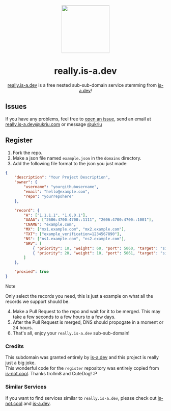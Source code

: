 <div align="center">
<img src="https://really.is-a.dev/res/media/emoji.png" height="150em" align="center">
<h1>really.is-a.dev</h1>
<p><a href="https://really.is-a.dev">really.is-a.dev</a> is a free nested sub-sub-domain service stemming from <a href="https://is-a.dev">is-a.dev</a>!</p>
</div>

<h2>Issues</h2>

If you have any problems, feel free to <a href="https://github.com/really-is-a-dev/register/issues/new/choose">open an issue</a>, send an email at <a href="mailto:really.is-a.dev@ukriu.com">really.is-a.dev@ukriu.com</a> or message <a href="https://ukriu.com/?socials">@ukriu</a>

<h2>Register</h2>

1. Fork the repo.
2. Make a json file named `example.json` in the `domains` directory.
3. Add the following file format to the json you just made:
```json
{
    "description": "Your Project Description",
    "owner": {
        "username": "yourgithubusername",
        "email": "hello@example.com",
        "repo": "yourrepohere"
    },

    "record": {
        "A": ["1.1.1.1", "1.0.0.1"],
        "AAAA": ["2606:4700:4700::1111", "2606:4700:4700::1001"],
        "CNAME": "example.com",
        "MX": ["mx1.example.com", "mx2.example.com"],
        "TXT": ["example_verification=1234567890"],
        "NS": ["ns1.example.com", "ns2.example.com"],
        "SRV": [
            { "priority": 10, "weight": 60, "port": 5060, "target": "sipserver.example.com" },
            { "priority": 20, "weight": 10, "port": 5061, "target": "sipbackup.example.com" }
        ]
    },

    "proxied": true
}
```
> [!NOTE]
> Only select the records you need, this is just a example on what all the records we support should be.

4. Make a Pull Request to the repo and wait for it to be merged. This may take a few seconds to a few hours to a few days.
5. After the Pull Request is merged, DNS should propogate in a moment or 24 hours.
6. That's all, enjoy your `really.is-a.dev` sub-sub-domain!

<h3>Credits</h3>

This subdomain was granted entirely by [is-a.dev](https://github.com/is-a-dev/register) and this project is really just a big joke.<br>This wonderful code for the `register` repository was entirely copied from [is-not.cool](https://github.com/is-not-cool/registration). Thanks trollm8 and CuteDog! :P

<h3>Similar Services</h3>

If you want to find services similar to `really.is-a.dev`, please check out [is-not.cool](https://github.com/is-not-cool/registration) and [is-a.dev](https://github.com/is-a-dev/register).
